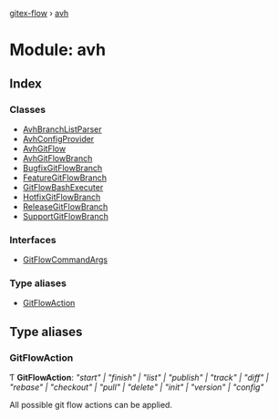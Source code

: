 [gitex-flow](../README.md) › [avh](avh.md)

# Module: avh

## Index

### Classes

* [AvhBranchListParser](../classes/avh.avhbranchlistparser.md)
* [AvhConfigProvider](../classes/avh.avhconfigprovider.md)
* [AvhGitFlow](../classes/avh.avhgitflow.md)
* [AvhGitFlowBranch](../classes/avh.avhgitflowbranch.md)
* [BugfixGitFlowBranch](../classes/avh.bugfixgitflowbranch.md)
* [FeatureGitFlowBranch](../classes/avh.featuregitflowbranch.md)
* [GitFlowBashExecuter](../classes/avh.gitflowbashexecuter.md)
* [HotfixGitFlowBranch](../classes/avh.hotfixgitflowbranch.md)
* [ReleaseGitFlowBranch](../classes/avh.releasegitflowbranch.md)
* [SupportGitFlowBranch](../classes/avh.supportgitflowbranch.md)

### Interfaces

* [GitFlowCommandArgs](../interfaces/avh.gitflowcommandargs.md)

### Type aliases

* [GitFlowAction](avh.md#gitflowaction)

## Type aliases

###  GitFlowAction

Ƭ **GitFlowAction**: *"start" | "finish" | "list" | "publish" | "track" | "diff" | "rebase" | "checkout" | "pull" | "delete" | "init" | "version" | "config"*

All possible git flow actions can be applied.
